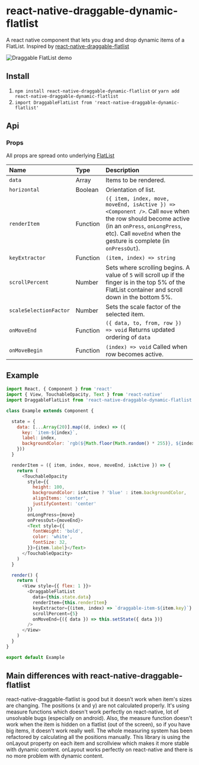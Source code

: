 # react-native-draggable-dynamic-flatlist
A react native component that lets you drag and drop dynamic items of a FlatList. Inspired by [react-native-draggable-flatlist](https://github.com/computerjazz/react-native-draggable-flatlist)

![Draggable FlatList demo](https://media.giphy.com/media/hsDWdbGYx1gtStn1y3/giphy.gif)

## Install

1. `npm install react-native-draggable-dynamic-flatlist` or `yarn add react-native-draggable-dynamic-flatlist`
2. `import DraggableFlatList from 'react-native-draggable-dynamic-flatlist'`  

## Api

### Props
All props are spread onto underlying [FlatList](https://facebook.github.io/react-native/docs/flatlist)

Name | Type | Description
:--- | :--- | :---
`data` | Array | Items to be rendered.
`horizontal` | Boolean | Orientation of list.
`renderItem` | Function | `({ item, index, move, moveEnd, isActive }) => <Component />`. Call `move` when the row should become active (in an `onPress`, `onLongPress`, etc). Call `moveEnd` when the gesture is complete (in `onPressOut`).
`keyExtractor` | Function | `(item, index) => string`
`scrollPercent` | Number | Sets where scrolling begins. A value of `5` will scroll up if the finger is in the top 5% of the FlatList container and scroll down in the bottom 5%. 
`scaleSelectionFactor` | Number | Sets the scale factor of the selected item. 
`onMoveEnd` | Function | `({ data, to, from, row }) => void` Returns updated ordering of `data` 
`onMoveBegin` | Function | `(index) => void` Called when row becomes active.

## Example

```javascript
import React, { Component } from 'react'
import { View, TouchableOpacity, Text } from 'react-native'
import DraggableFlatList from 'react-native-draggable-dynamic-flatlist'

class Example extends Component {

  state = {
    data: [...Array(20)].map((d, index) => ({
      key: `item-${index}`,
      label: index,
      backgroundColor: `rgb(${Math.floor(Math.random() * 255)}, ${index * 5}, ${132})`,
    }))
  }

  renderItem = ({ item, index, move, moveEnd, isActive }) => {
    return (
      <TouchableOpacity
        style={{ 
          height: 100, 
          backgroundColor: isActive ? 'blue' : item.backgroundColor,
          alignItems: 'center', 
          justifyContent: 'center' 
        }}
        onLongPress={move}
        onPressOut={moveEnd}>
        <Text style={{ 
          fontWeight: 'bold', 
          color: 'white',
          fontSize: 32,
        }}>{item.label}</Text>
      </TouchableOpacity>
    )
  }

  render() {
    return (
      <View style={{ flex: 1 }}>
        <DraggableFlatList
          data={this.state.data}
          renderItem={this.renderItem}
          keyExtractor={(item, index) => `draggable-item-${item.key}`}
          scrollPercent={5}
          onMoveEnd={({ data }) => this.setState({ data })}
        />
      </View>
    )
  }
}

export default Example
```
## Main differences with react-native-draggable-flatlist

react-native-draggable-flatlist is good but it doesn't work when item's sizes are changing. The positions (x and y) are not calculated properly. It's using measure functions which doesn't work perfectly on react-native, lot of unsolvable bugs (especially on android). Also, the measure function doesn't work when the item is hidden on a flatlist (out of the screen), so if you have big items, it doesn't work really well.
The whole measuring system has been refactored by calculating all the positions manually.
This library is using the onLayout property on each item and scrollview which makes it more stable with dynamic content. onLayout works perfectly on react-native and there is no more problem with dynamic content.
